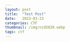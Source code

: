 ```yaml
---
layout: post
title:  "Test Post"
date:   2023-03-23
categories: CTF
thumbnail: /img/ncd2020.webp
tags: ctf
---
```

